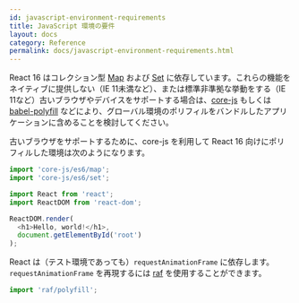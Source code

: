 ```yaml
---
id: javascript-environment-requirements
title: JavaScript 環境の要件
layout: docs
category: Reference
permalink: docs/javascript-environment-requirements.html
---
```


React 16 はコレクション型 [Map](https://developer.mozilla.org/en-US/docs/Web/JavaScript/Reference/Global_Objects/Map) および [Set](https://developer.mozilla.org/en-US/docs/Web/JavaScript/Reference/Global_Objects/Set) に依存しています。これらの機能をネイティブに提供しない（IE 11未満など）、または標準非準拠な挙動をする（IE 11など）古いブラウザやデバイスをサポートする場合は、[core-js](https://github.com/zloirock/core-js) もしくは [babel-polyfill](https://babeljs.io/docs/en/babel-polyfill/) などにより、グローバル環境のポリフィルをバンドルしたアプリケーションに含めることを検討してください。

古いブラウザをサポートするために、core-js を利用して React 16 向けにポリフィルした環境は次のようになります。

```js
import 'core-js/es6/map';
import 'core-js/es6/set';

import React from 'react';
import ReactDOM from 'react-dom';

ReactDOM.render(
  <h1>Hello, world!</h1>,
  document.getElementById('root')
);
```

React は（テスト環境であっても）`requestAnimationFrame` に依存します。
`requestAnimationFrame` を再現するには [raf](https://www.npmjs.com/package/raf) を使用することができます。

```js
import 'raf/polyfill';
```

